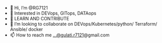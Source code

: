 - 👋 Hi, I’m @RG7121
- 👀 Interested in DEVops, GITops, DATAops 
- 🌱 LEARN AND CONTRIBUTE
- 💞️ I’m looking to collaborate on DEVops/Kubernetes/python/ Terraform/ Ansible/ docker
- 📫 How to reach me ...@gulati.r7121@gmail.com

<!---
RG7121/RG7121 is a ✨ special ✨ repository because its `README.md` (this file) appears on your GitHub profile.
You can click the Preview link to take a look at your changes.
--->
